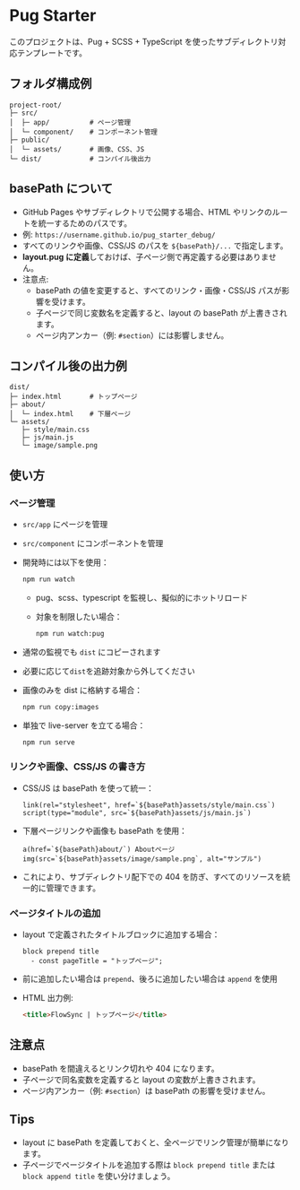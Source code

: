 # Pug Starter

このプロジェクトは、Pug + SCSS + TypeScript を使ったサブディレクトリ対応テンプレートです。

## フォルダ構成例

```
project-root/
├─ src/
│  ├─ app/          # ページ管理
│  └─ component/    # コンポーネント管理
├─ public/
│  └─ assets/       # 画像、CSS、JS
└─ dist/            # コンパイル後出力
```

## basePath について

- GitHub Pages やサブディレクトリで公開する場合、HTML やリンクのルートを統一するためのパスです。
- 例: `https://username.github.io/pug_starter_debug/`
- すべてのリンクや画像、CSS/JS のパスを `${basePath}/...` で指定します。
- **layout.pug に定義**しておけば、子ページ側で再定義する必要はありません。
- 注意点:
  - basePath の値を変更すると、すべてのリンク・画像・CSS/JS パスが影響を受けます。
  - 子ページで同じ変数名を定義すると、layout の basePath が上書きされます。
  - ページ内アンカー（例: `#section`）には影響しません。

## コンパイル後の出力例

```
dist/
├─ index.html       # トップページ
├─ about/
│  └─ index.html    # 下層ページ
└─ assets/
   ├─ style/main.css
   ├─ js/main.js
   └─ image/sample.png
```

## 使い方

### ページ管理

- `src/app` にページを管理
- `src/component` にコンポーネントを管理
- 開発時には以下を使用：

  ```bash
  npm run watch
  ```

  - pug、scss、typescript を監視し、擬似的にホットリロード
  - 対象を制限したい場合：

    ```bash
    npm run watch:pug
    ```

- 通常の監視でも `dist` にコピーされます
- 必要に応じて`dist`を追跡対象から外してください
- 画像のみを dist に格納する場合：

  ```bash
  npm run copy:images
  ```

- 単独で live-server を立てる場合：

  ```bash
  npm run serve
  ```

### リンクや画像、CSS/JS の書き方

- CSS/JS は basePath を使って統一：

  ```pug
  link(rel="stylesheet", href=`${basePath}assets/style/main.css`)
  script(type="module", src=`${basePath}assets/js/main.js`)
  ```

- 下層ページリンクや画像も basePath を使用：

  ```pug
  a(href=`${basePath}about/`) Aboutページ
  img(src=`${basePath}assets/image/sample.png`, alt="サンプル")
  ```

- これにより、サブディレクトリ配下での 404 を防ぎ、すべてのリソースを統一的に管理できます。

### ページタイトルの追加

- layout で定義されたタイトルブロックに追加する場合：

  ```pug
  block prepend title
    - const pageTitle = "トップページ";
  ```

- 前に追加したい場合は `prepend`、後ろに追加したい場合は `append` を使用
- HTML 出力例:

  ```html
  <title>FlowSync | トップページ</title>
  ```

## 注意点

- basePath を間違えるとリンク切れや 404 になります。
- 子ページで同名変数を定義すると layout の変数が上書きされます。
- ページ内アンカー（例: `#section`）は basePath の影響を受けません。

## Tips

- layout に basePath を定義しておくと、全ページでリンク管理が簡単になります。
- 子ページでページタイトルを追加する際は `block prepend title` または `block append title` を使い分けましょう。
